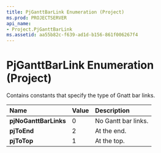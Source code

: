 ```yaml
---
title: PjGanttBarLink Enumeration (Project)
ms.prod: PROJECTSERVER
api_name:
- Project.PjGanttBarLink
ms.assetid: aa55b82c-f639-ad1d-b156-861f006267f4
---
```



# PjGanttBarLink Enumeration (Project)

Contains constants that specify the type of Gnatt bar links.



|**Name**|**Value**|**Description**|
|:-----|:-----|:-----|
|**pjNoGanttBarLinks**|0|No Gantt bar links.|
|**pjToEnd**|2|At the end.|
|**pjToTop**|1|At the top.|

